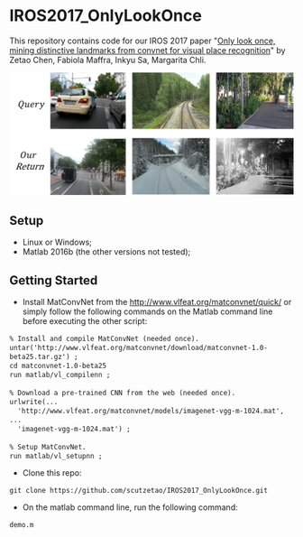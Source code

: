 # IROS2017_OnlyLookOnce
This repository contains code for our IROS 2017 paper "[Only look once, mining distinctive landmarks from convnet for visual place recognition](https://ieeexplore.ieee.org/document/8202131)" by Zetao Chen, Fabiola Maffra, Inkyu Sa, Margarita Chli. 

![result_image](result_images/result.png)
## Setup
- Linux or Windows;
- Matlab 2016b (the other versions not tested);

## Getting Started
- Install MatConvNet from the http://www.vlfeat.org/matconvnet/quick/ or simply follow the following commands on the Matlab command line before executing the other script:
```
% Install and compile MatConvNet (needed once).
untar('http://www.vlfeat.org/matconvnet/download/matconvnet-1.0-beta25.tar.gz') ;
cd matconvnet-1.0-beta25
run matlab/vl_compilenn ;

% Download a pre-trained CNN from the web (needed once).
urlwrite(...
  'http://www.vlfeat.org/matconvnet/models/imagenet-vgg-m-1024.mat', ...
  'imagenet-vgg-m-1024.mat') ;

% Setup MatConvNet.
run matlab/vl_setupnn ;
```

- Clone this repo:
```
git clone https://github.com/scutzetao/IROS2017_OnlyLookOnce.git
```

- On the matlab command line, run the following command:
```
demo.m
```








